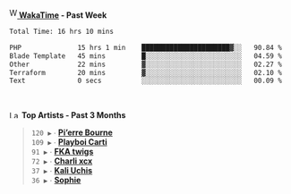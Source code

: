 <img src="https://github.com/dxnter/dxnter/assets/17434202/67b21fa4-d36d-46f9-9dec-f23d976b00ef" alt="WakaTime Logo" width="14" height="18"/><a href="https://wakatime.com/@dxnter" target="_blank"><strong> WakaTime</strong></a><strong> - Past Week</strong>

<!--START_SECTION:waka-->

```txt
Total Time: 16 hrs 10 mins

PHP              15 hrs 1 min    ██████████████████████▓░░   90.84 %
Blade Template   45 mins         █░░░░░░░░░░░░░░░░░░░░░░░░   04.59 %
Other            22 mins         ▓░░░░░░░░░░░░░░░░░░░░░░░░   02.27 %
Terraform        20 mins         ▓░░░░░░░░░░░░░░░░░░░░░░░░   02.10 %
Text             0 secs          ░░░░░░░░░░░░░░░░░░░░░░░░░   00.09 %
```

<!--END_SECTION:waka-->

<br/>

<!--START_LASTFM_ARTISTS:{"period": "3month", "rows": 6}-->
<a href="https://last.fm" target="_blank"><img src="https://user-images.githubusercontent.com/17434202/215290617-e793598d-d7c9-428f-9975-156db1ba89cc.svg" alt="Last.fm Logo" width="18" height="13"/></a> **Top Artists - Past 3 Months**

> `120 ▶️` ∙ **[Pi’erre Bourne](https://www.last.fm/music/Pi%E2%80%99erre+Bourne)**<br/>
> `109 ▶️` ∙ **[Playboi Carti](https://www.last.fm/music/Playboi+Carti)**<br/>
> `91 ▶️` ∙ **[FKA twigs](https://www.last.fm/music/FKA+twigs)**<br/>
> `72 ▶️` ∙ **[Charli xcx](https://www.last.fm/music/Charli+xcx)**<br/>
> `37 ▶️` ∙ **[Kali Uchis](https://www.last.fm/music/Kali+Uchis)**<br/>
> `36 ▶️` ∙ **[Sophie](https://www.last.fm/music/Sophie)**<br/>
<!--END_LASTFM_ARTISTS-->
